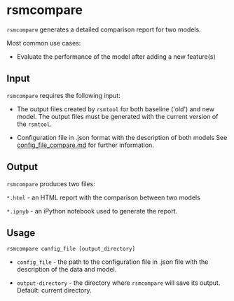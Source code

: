 # rsmcompare

`rsmcompare` generates a detailed comparison report for two models. 

Most common use cases:

* Evaluate the performance of the model after adding a new feature(s)

## Input

`rsmcompare` requires the following input:

* The output files created by `rsmtool` for both baseline ('old') and new model. The output files must be generated with the current version of the `rsmtool`. 

* Configuration file in .json format with the description of both models See [config_file_compare.md](config_file_compare.md) for further information.

## Output

`rsmcompare` produces two files: 

`*.html` - an HTML report with the comparison between two models

`*.ipnyb` - an iPython notebook used to generate the report. 

## Usage

`rsmcompare config_file [output_directory]`

* `config_file` - the path to the configuration file in .json file with the description of the data and model. 

* `output-directory` - the directory where `rsmcompare` will save its output. Default: current directory. 

